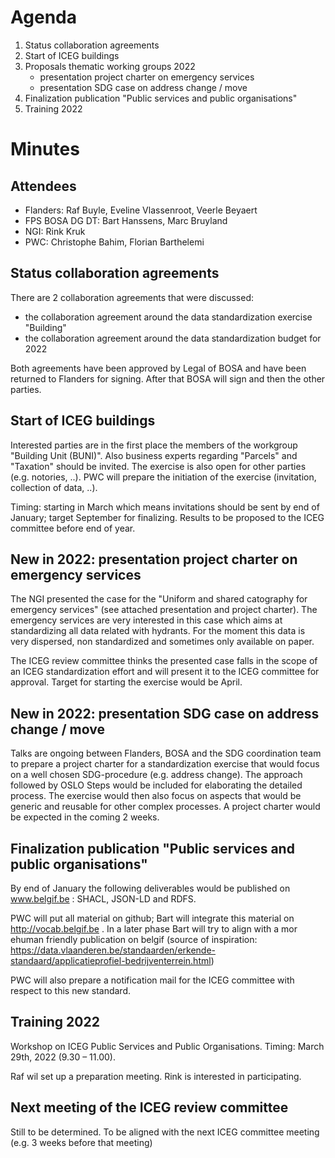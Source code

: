 # Agenda
1. Status collaboration agreements
2. Start of ICEG buildings
3. Proposals thematic working groups 2022 
    - presentation project charter on emergency services
    - presentation SDG case on address change / move
4. Finalization publication "Public services and public organisations" 
5. Training 2022

# Minutes

## Attendees
- Flanders: Raf Buyle, Eveline Vlassenroot, Veerle Beyaert 
- FPS BOSA DG DT: Bart Hanssens, Marc Bruyland
- NGI: Rink Kruk
- PWC: Christophe Bahim, Florian Barthelemi

## Status collaboration agreements
There are 2 collaboration agreements that were discussed:
-  the collaboration agreement around the data standardization exercise "Building"
-  the collaboration agreement around the data standardization budget for 2022

Both agreements have been approved by Legal of BOSA and have been returned to Flanders for signing. After that BOSA will sign and then the other parties.

## Start of ICEG buildings
Interested parties are in the first place the members of the workgroup "Building Unit (BUNI)". Also business experts regarding "Parcels" and "Taxation" should be invited. The exercise is also open for other parties (e.g. notories, ..).
PWC will prepare the initiation of the exercise (invitation, collection of data, ..).

Timing: starting in March which means invitations should be sent by end of January; target September for finalizing. Results to be proposed to the ICEG committee before end of year.

## New in 2022:  presentation project charter on emergency services
The NGI presented the case for the "Uniform and shared catography for emergency services" (see attached presentation and project charter). The emergency services are very interested in this case which aims at standardizing all data related with hydrants. For the moment this data is very dispersed, non standardized and sometimes only available on paper.

The ICEG review committee thinks the presented case falls in the scope of an ICEG standardization effort and will present it to the ICEG committee for approval.
Target for starting the exercise would be April.

## New in 2022:   presentation SDG case on address change / move
Talks are ongoing between Flanders, BOSA and the SDG coordination team to prepare a project charter for a standardization exercise that would focus on a well chosen SDG-procedure (e.g. address change). The approach followed by OSLO Steps would be included for elaborating the detailed process.
The exercise would then also focus on aspects that would be generic and reusable for other complex processes. A project charter would be expected in the coming 2 weeks. 

## Finalization publication "Public services and public organisations" 
By end of January the following deliverables would be published on www.belgif.be : SHACL, JSON-LD and RDFS. 

PWC will put all material on github; Bart will integrate this material on http://vocab.belgif.be .
In a later phase Bart will try to align with a mor ehuman friendly publication on belgif (source of inspiration: https://data.vlaanderen.be/standaarden/erkende-standaard/applicatieprofiel-bedrijventerrein.html)

PWC will also prepare a notification mail for the ICEG committee with respect to this new standard.

## Training 2022
Workshop on ICEG Public Services and Public Organisations.
Timing: March 29th, 2022 (9.30 – 11.00).

Raf wil set up a preparation meeting. Rink is interested in participating.

## Next meeting of the ICEG review committee
Still to be determined. To be aligned with the next ICEG committee meeting (e.g. 3 weeks before that meeting)

